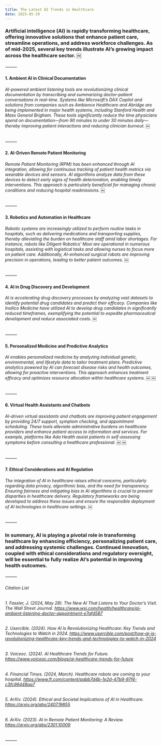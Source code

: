 ```yaml
---
title: The Latest AI Trends in Healthcare
date: 2025-05-29
---
```


### Artificial intelligence (AI) is rapidly transforming healthcare, offering innovative solutions that enhance patient care, streamline operations, and address workforce challenges. As of mid-2025, several key trends illustrate AI’s growing impact across the healthcare sector. ￼

⸻

#### 1. Ambient AI in Clinical Documentation

###### AI-powered ambient listening tools are revolutionizing clinical documentation by transcribing and summarizing doctor-patient conversations in real-time. Systems like Microsoft’s DAX Copilot and solutions from companies such as Ambience Healthcare and Abridge are being implemented in major health systems, including Stanford Health and Mass General Brigham. These tools significantly reduce the time physicians spend on documentation—from 90 minutes to under 30 minutes daily—thereby improving patient interactions and reducing clinician burnout.  ￼

⸻

#### 2. AI-Driven Remote Patient Monitoring

###### Remote Patient Monitoring (RPM) has been enhanced through AI integration, allowing for continuous tracking of patient health metrics via wearable devices and sensors. AI algorithms analyze data from these devices to detect early signs of health deterioration, enabling timely interventions. This approach is particularly beneficial for managing chronic conditions and reducing hospital readmissions.  ￼

⸻

#### 3. Robotics and Automation in Healthcare

###### Robotic systems are increasingly utilized to perform routine tasks in hospitals, such as delivering medications and transporting supplies, thereby alleviating the burden on healthcare staff amid labor shortages. For instance, robots like Diligent Robotics’ Moxi are operational in numerous hospitals, assisting with logistical tasks and allowing nurses to focus more on patient care. Additionally, AI-enhanced surgical robots are improving precision in operations, leading to better patient outcomes.  ￼

⸻

#### 4. AI in Drug Discovery and Development

###### AI is accelerating drug discovery processes by analyzing vast datasets to identify potential drug candidates and predict their efficacy. Companies like Insilico Medicine have utilized AI to develop drug candidates in significantly reduced timeframes, exemplifying the potential to expedite pharmaceutical development and reduce associated costs.  ￼

⸻

#### 5. Personalized Medicine and Predictive Analytics

###### AI enables personalized medicine by analyzing individual genetic, environmental, and lifestyle data to tailor treatment plans. Predictive analytics powered by AI can forecast disease risks and health outcomes, allowing for proactive interventions. This approach enhances treatment efficacy and optimizes resource allocation within healthcare systems.  ￼ ￼

⸻

#### 6. Virtual Health Assistants and Chatbots

###### AI-driven virtual assistants and chatbots are improving patient engagement by providing 24/7 support, symptom checking, and appointment scheduling. These tools alleviate administrative burdens on healthcare providers and enhance patient access to information and services. For example, platforms like Ada Health assist patients in self-assessing symptoms before consulting a healthcare professional.  ￼ ￼

⸻

#### 7. Ethical Considerations and AI Regulation

###### The integration of AI in healthcare raises ethical concerns, particularly regarding data privacy, algorithmic bias, and the need for transparency. Ensuring fairness and mitigating bias in AI algorithms is crucial to prevent disparities in healthcare delivery. Regulatory frameworks are being developed to address these issues and ensure the responsible deployment of AI technologies in healthcare settings.  ￼

⸻

### In summary, AI is playing a pivotal role in transforming healthcare by enhancing efficiency, personalizing patient care, and addressing systemic challenges. Continued innovation, coupled with ethical considerations and regulatory oversight, will be essential to fully realize AI’s potential in improving health outcomes.
⸻

###### Citation List
###### 1.	Fassler, J. (2024, May 28). The New AI That Listens to Your Doctor’s Visit. The Wall Street Journal. https://www.wsj.com/health/healthcare/ai-ambient-listening-doctor-appointment-e7afd587
###### 2.	Usercible. (2024). How AI Is Revolutionizing Healthcare: Key Trends and Technologies to Watch in 2024. https://www.usercible.com/post/how-ai-is-revolutionizing-healthcare-key-trends-and-technologies-to-watch-in-2024
###### 3.	Voiceoc. (2024). AI Healthcare Trends for Future. https://www.voiceoc.com/blogs/ai-healthcare-trends-for-future
###### 4.	Financial Times. (2024, March). Healthcare robots are coming to your hospital. https://www.ft.com/content/aabb7d4b-1e2d-47b9-97f4-c3fc96448aa7
###### 5.	ArXiv. (2024). Ethical and Societal Implications of AI in Healthcare. https://arxiv.org/abs/2407.19655
###### 6.	ArXiv. (2023). AI in Remote Patient Monitoring: A Review. https://arxiv.org/abs/2301.10009
⸻
